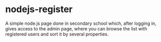 # nodejs-register
A simple node.js page done in secondary school which, after logging in, gives access to the admin page, where you can browse the list with registered users and sort it by several properties.
